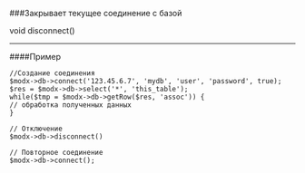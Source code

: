 ###Закрывает текущее соединение с базой

void disconnect()

***

####Пример

	//Создание соединения  
	$modx->db->connect('123.45.6.7', 'mydb', 'user', 'password', true);  
	$res = $modx->db->select('*', 'this_table');  
	while($tmp = $modx->db->getRow($res, 'assoc')) {  
	// обработка полученных данных  
	}  
	
	// Отключение  
	$modx->db->disconnect()  
	
	// Повторное соединение  
	$modx->db->connect();